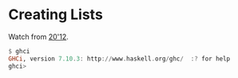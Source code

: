 # Creating Lists
Watch from [20'12](https://youtu.be/VGCE_3fjzU4?t=20m12s).

```haskell
$ ghci
GHCi, version 7.10.3: http://www.haskell.org/ghc/  :? for help
ghci> 
```